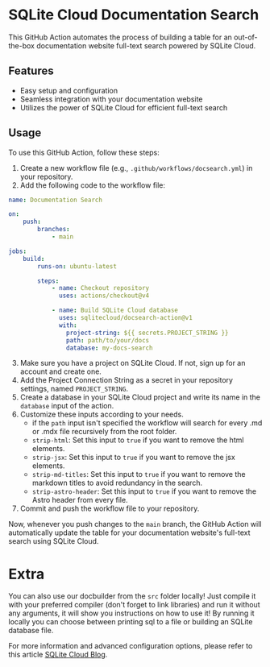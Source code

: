 # SQLite Cloud Documentation Search

This GitHub Action automates the process of building a table for an out-of-the-box documentation website full-text search powered by SQLite Cloud.

## Features

- Easy setup and configuration
- Seamless integration with your documentation website
- Utilizes the power of SQLite Cloud for efficient full-text search

## Usage

To use this GitHub Action, follow these steps:

1. Create a new workflow file (e.g., `.github/workflows/docsearch.yml`) in your repository.
2. Add the following code to the workflow file:

```yaml
name: Documentation Search

on:
    push:
        branches:
            - main

jobs:
    build:
        runs-on: ubuntu-latest

        steps:
            - name: Checkout repository
              uses: actions/checkout@v4

            - name: Build SQLite Cloud database
              uses: sqlitecloud/docsearch-action@v1
              with:
                project-string: ${{ secrets.PROJECT_STRING }}
                path: path/to/your/docs
                database: my-docs-search
```

3. Make sure you have a project on SQLite Cloud. If not, sign up for an account and create one.
4. Add the Project Connection String as a secret in your repository settings, named `PROJECT_STRING`.
5. Create a database in your SQLite Cloud project and write its name in the `database` input of the action.
6. Customize these inputs according to your needs.
    * if the `path` input isn't specified the workflow will search for every .md or .mdx file recursively from the root folder.
    * `strip-html`: Set this input to `true` if you want to remove the html elements.
    * `strip-jsx`: Set this input to `true` if you want to remove the jsx elements.
    * `strip-md-titles`: Set this input to `true` if you want to remove the markdown titles to avoid redundancy in the search.
    * `strip-astro-header`: Set this input to `true` if you want to remove the Astro header from every file.
7. Commit and push the workflow file to your repository.


Now, whenever you push changes to the `main` branch, the GitHub Action will automatically update the table for your documentation website's full-text search using SQLite Cloud.

# Extra

You can also use our docbuilder from the `src` folder locally! Just compile it with your preferred compiler (don't forget to link libraries) and run it without any arguments, it will show you instructions on how to use it! By running it locally you can choose between printing sql to a file or building an SQLite  database file.

For more information and advanced configuration options, please refer to this article [SQLite Cloud Blog](https://sqlitecloud.io).
